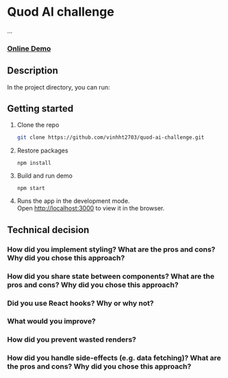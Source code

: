 # Quod AI challenge

...

<h3 >
    <a href="https://huynhtanvinh-quod-ai.netlify.app/">Online Demo</a>
 </h3>

## Description

In the project directory, you can run:



## Getting started

1. Clone the repo
   ```sh
   git clone https://github.com/vinhht2703/quod-ai-challenge.git
   ```
2. Restore packages
   ```
   npm install
   ```
3. Build and run demo
   ```
   npm start
   ```
4. Runs the app in the development mode.\
   Open [http://localhost:3000](http://localhost:3000) to view it in the browser.

## Technical decision
### How did you implement styling? What are the pros and cons? Why did you chose this approach?


### How did you share state between components? What are the pros and cons? Why did you chose this approach?


### Did you use React hooks? Why or why not?

### What would you improve?


### How did you prevent wasted renders?


### How did you handle side-effects (e.g. data fetching)? What are the pros and cons? Why did you chose this approach?


